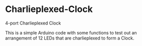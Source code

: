 # Charlieplexed-Clock
4-port Charlieplexed Clock 

This is a simple Arduino code with some functions to test out an arrangement of 12 LEDs that are charlieplexed to form a Clock.
